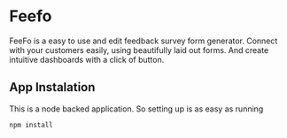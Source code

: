 # Feefo
FeeFo is a easy to use and edit feedback survey form generator. Connect with your customers easily, using beautifully laid out forms. And create intuitive dashboards with a click of button.

## App Instalation
This is a node backed application. So setting up is as easy as running
```js
npm install
```
